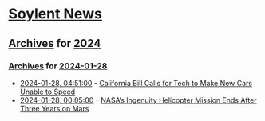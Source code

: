# [Soylent News](../../../README.md)

## [Archives](../../index.md) for [2024](../index.md)

### [Archives](../../index.md) for [2024-01-28](index.md)

* [2024-01-28, 04:51:00](https://soylentnews.org/article.pl?sid=24/01/27/1857230&from=rss) - [California Bill Calls for Tech to Make New Cars Unable to Speed](https://soylentnews.org/article.pl?sid=24/01/27/1857230&from=rss)
* [2024-01-28, 00:05:00](https://soylentnews.org/article.pl?sid=24/01/27/1852249&from=rss) - [NASA’s Ingenuity Helicopter Mission Ends After Three Years on Mars](https://soylentnews.org/article.pl?sid=24/01/27/1852249&from=rss)
